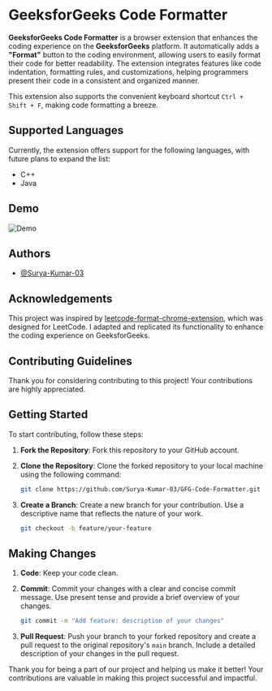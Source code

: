 
# GeeksforGeeks Code Formatter

**GeeksforGeeks Code Formatter** is a browser extension that enhances the coding experience on the **GeeksforGeeks** platform. It automatically adds a **"Format"** button to the coding environment, allowing users to easily format their code for better readability. The extension integrates features like code indentation, formatting rules, and customizations, helping programmers present their code in a consistent and organized manner.

This extension also supports the convenient keyboard shortcut ```Ctrl + Shift + F```, making code formatting a breeze.

## Supported Languages

Currently, the extension offers support for the following languages, with future plans to expand the list:

- C++
- Java

## Demo
![Demo](https://github.com/Surya-Kumar-03/GFG-Code-Formatter/assets/89148170/76e3f49b-a1ba-4d61-a8bd-48a598e02693)

## Authors

- [@Surya-Kumar-03](https://github.com/Surya-Kumar-03)




## Acknowledgements

This project was inspired by [leetcode-format-chrome-extension](https://github.com/madhur/leetcode-format-chrome-extension), which was designed for LeetCode. I adapted and replicated its functionality to enhance the coding experience on GeeksforGeeks.

## Contributing Guidelines

Thank you for considering contributing to this project! Your contributions are highly appreciated.

## Getting Started

To start contributing, follow these steps:

1. **Fork the Repository**: Fork this repository to your GitHub account.

2. **Clone the Repository**: Clone the forked repository to your local machine using the following command:
   
   ```bash
   git clone https://github.com/Surya-Kumar-03/GFG-Code-Formatter.git
   ```

3. **Create a Branch**: Create a new branch for your contribution. Use a descriptive name that reflects the nature of your work.

   ```bash
   git checkout -b feature/your-feature
   ```

## Making Changes

1. **Code**: Keep your code clean.

2. **Commit**: Commit your changes with a clear and concise commit message. Use present tense and provide a brief overview of your changes.

   ```bash
   git commit -m "Add feature: description of your changes"
   ```

3. **Pull Request**: Push your branch to your forked repository and create a pull request to the original repository's `main` branch. Include a detailed description of your changes in the pull request.


Thank you for being a part of our project and helping us make it better! Your contributions are valuable in making this project successful and impactful.

